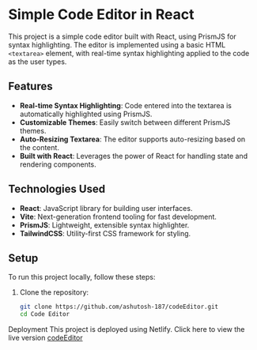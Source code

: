 # Simple Code Editor in React

This project is a simple code editor built with React, using PrismJS for syntax highlighting. The editor is implemented using a basic HTML `<textarea>` element, with real-time syntax highlighting applied to the code as the user types.

## Features

- **Real-time Syntax Highlighting**: Code entered into the textarea is automatically highlighted using PrismJS.
- **Customizable Themes**: Easily switch between different PrismJS themes.
- **Auto-Resizing Textarea**: The editor supports auto-resizing based on the content.
- **Built with React**: Leverages the power of React for handling state and rendering components.

## Technologies Used

- **React**: JavaScript library for building user interfaces.
- **Vite**: Next-generation frontend tooling for fast development.
- **PrismJS**: Lightweight, extensible syntax highlighter.
- **TailwindCSS**: Utility-first CSS framework for styling.

## Setup

To run this project locally, follow these steps:

1. Clone the repository:
   ```bash
   git clone https://github.com/ashutosh-187/codeEditor.git
   cd Code Editor

Deployment
This project is deployed using Netlify.
Click here to view the live version [codeEditor](https://master--code-editor-187.netlify.app/)